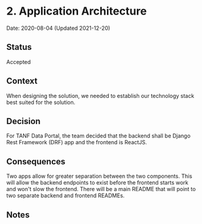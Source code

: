 # 2. Application Architecture
Date: 2020-08-04 (Updated 2021-12-20)

## Status

Accepted

## Context
When designing the solution, we needed to establish our technology stack best suited for the solution.

## Decision

For TANF Data Portal, the team decided that the backend shall be  Django Rest Framework (DRF) app and the frontend is ReactJS. 

## Consequences

Two apps allow for greater separation between the two components. This will allow the backend endpoints to exist before the frontend starts work and won't slow the frontend. There will be a main README that will point to two separate backend and frontend READMEs.

## Notes
